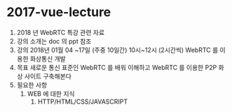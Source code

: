 # 2017-vue-lecture



1. 2018 년 WebRTC 특강 관련 자료
2. 강의 소개는 doc 의 ppt 참조
3. 강의 
      2018년 01월 04 ~17일 (주중 10일간)
      10시~12시 (2시간씩)
      WebRTC 를 이용한 화상통신 개발
4. 목표 
      새로운 통신 표준인 WebRTC 를 배워 이해하고
      WebRTC 를 이용한 P2P 화상 사이트 구축해본다
5. 필요한 사항
   1. WEB 에 대한 지식 
      1. HTTP/HTML/CSS/JAVASCRIPT
